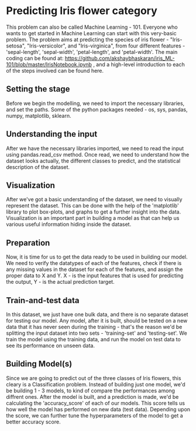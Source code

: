 # Predicting Iris flower category
This problem can also be called Machine Learning - 101. Everyone who wants to get started in Machine Learning can start with this very-basic problem. The problem aims at predicting the species of iris flower - "Iris-setosa", "Iris-versicolor", and "Iris-virginica", from four different features - 'sepal-length', 'sepal-width', 'petal-length', and 'petal-width'. The main coding can be found at: https://github.com/akshaybhaskaran/iris_ML-101/blob/master/IrisNotebook.ipynb , and a high-level introduction to each of the steps involved can be found here.

## Setting the stage
Before we begin the modelling, we need to import the necessary libraries, and set the paths. Some of the python packages needed - os, sys, pandas, numpy, matplotlib, sklearn. 

## Understanding the input
After we have the necessary libraries imported, we need to read the input using pandas.read_csv method. Once read, we need to understand how the dataset looks actually, the different classes to predict, and the statistical description of the dataset. 

## Visualization
After we've got a basic understanding of the dataset, we need to visually represent the dataset. This can be done with the help of the 'matplotlib' library to plot box-plots, and graphs to get a further insight into the data. Visualization is an important part in building a model as that can help us various useful information hiding inside the dataset. 

## Preparation
Now, it is time for us to get the data ready to be used in building our model. We need to verify the datatypes of each of the features, check if there is any missing values in the dataset for each of the features, and assign the proper data to X and Y. X - is the input features that is used for predicting the output, Y - is the actual prediction target. 

## Train-and-test data
In this dataset, we just have one bulk data, and there is no separate dataset for testing our model. Any model, after it is built, should be tested on a new data that it has never seen during the training - that's the reason we'd be splitting the input dataset into two sets - 'training-set' and 'testing-set'. We train the model using the training data, and run the model on test data to see its performance on unseen data. 

## Building Model(s)
Since we are going to predict out of the three classes of Iris flowers, this cleary is a Classification problem. Instead of building just one model, we'd be building 1 - 3 models, to kind of compare the performances among diffrent ones. After the model is built, and a prediction is made, we'd be calculating the 'accuracy_score' of each of our models. This score tells us how well the model has performed on new data (test data). Depending upon the score, we can further tune the hyperparameters of the model to get a better accuracy score. 


